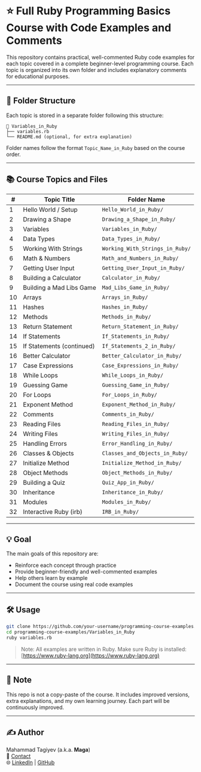 # ⭐️ Full Ruby Programming Basics Course with Code Examples and Comments
This repository contains practical, well-commented Ruby code examples for each topic covered in a complete beginner-level programming course. Each topic is organized into its own folder and includes explanatory comments for educational purposes.



---

## 📁 Folder Structure

Each topic is stored in a separate folder following this structure:

```
📂 Variables_in_Ruby
├── variables.rb
└── README.md (optional, for extra explanation)
```

Folder names follow the format `Topic_Name_in_Ruby` based on the course order.

---

## 📚 Course Topics and Files

| #  | Topic Title                     | Folder Name                    |
|----|--------------------------------|--------------------------------|
| 1  | Hello World / Setup            | `Hello_World_in_Ruby/`         |
| 2  | Drawing a Shape                | `Drawing_a_Shape_in_Ruby/`     |
| 3  | Variables                      | `Variables_in_Ruby/`           |
| 4  | Data Types                     | `Data_Types_in_Ruby/`          |
| 5  | Working With Strings           | `Working_With_Strings_in_Ruby/`|
| 6  | Math & Numbers                 | `Math_and_Numbers_in_Ruby/`    |
| 7  | Getting User Input             | `Getting_User_Input_in_Ruby/`  |
| 8  | Building a Calculator          | `Calculator_in_Ruby/`          |
| 9  | Building a Mad Libs Game       | `Mad_Libs_Game_in_Ruby/`       |
|10  | Arrays                         | `Arrays_in_Ruby/`              |
|11  | Hashes                         | `Hashes_in_Ruby/`              |
|12  | Methods                        | `Methods_in_Ruby/`             |
|13  | Return Statement               | `Return_Statement_in_Ruby/`    |
|14  | If Statements                  | `If_Statements_in_Ruby/`       |
|15  | If Statements (continued)      | `If_Statements_2_in_Ruby/`     |
|16  | Better Calculator              | `Better_Calculator_in_Ruby/`   |
|17  | Case Expressions               | `Case_Expressions_in_Ruby/`    |
|18  | While Loops                    | `While_Loops_in_Ruby/`         |
|19  | Guessing Game                  | `Guessing_Game_in_Ruby/`       |
|20  | For Loops                      | `For_Loops_in_Ruby/`           |
|21  | Exponent Method                | `Exponent_Method_in_Ruby/`     |
|22  | Comments                       | `Comments_in_Ruby/`            |
|23  | Reading Files                  | `Reading_Files_in_Ruby/`       |
|24  | Writing Files                  | `Writing_Files_in_Ruby/`       |
|25  | Handling Errors                | `Error_Handling_in_Ruby/`      |
|26  | Classes & Objects              | `Classes_and_Objects_in_Ruby/` |
|27  | Initialize Method              | `Initialize_Method_in_Ruby/`   |
|28  | Object Methods                 | `Object_Methods_in_Ruby/`      |
|29  | Building a Quiz                | `Quiz_App_in_Ruby/`            |
|30  | Inheritance                    | `Inheritance_in_Ruby/`         |
|31  | Modules                        | `Modules_in_Ruby/`             |
|32  | Interactive Ruby (irb)         | `IRB_in_Ruby/`                 |

---

## 💡 Goal

The main goals of this repository are:

- Reinforce each concept through practice
- Provide beginner-friendly and well-commented examples
- Help others learn by example
- Document the course using real code examples

---

## 🛠️ Usage

```bash
git clone https://github.com/your-username/programming-course-examples.git
cd programming-course-examples/Variables_in_Ruby
ruby variables.rb
```

> Note: All examples are written in Ruby. Make sure Ruby is installed: [https://www.ruby-lang.org](https://www.ruby-lang.org)

---

## 📌 Note

This repo is not a copy-paste of the course. It includes improved versions, extra explanations, and my own learning journey. Each part will be continuously improved.

---

## ✍️ Author

Mahammad Tagiyev (a.k.a. **Maga**)  
📧 [Contact](mailto:tagiyevmahammad0@gmail.com)  
🌐 [LinkedIn](https://www.linkedin.com/in/mahammadtaghiyev/) | [GitHub](https://github.com/TaghiyevMahammad)
